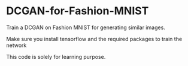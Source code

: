 # DCGAN-for-Fashion-MNIST
Train a DCGAN on Fashion MNIST for generating similar images.

Make sure you install tensorflow and the required packages to train the network

This code is solely for learning purpose.
